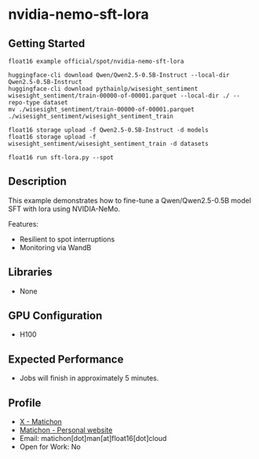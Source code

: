 # nvidia-nemo-sft-lora

## Getting Started

```
float16 example official/spot/nvidia-nemo-sft-lora

huggingface-cli download Qwen/Qwen2.5-0.5B-Instruct --local-dir Qwen2.5-0.5B-Instruct
huggingface-cli download pythainlp/wisesight_sentiment wisesight_sentiment/train-00000-of-00001.parquet --local-dir ./ --repo-type dataset
mv ./wisesight_sentiment/train-00000-of-00001.parquet ./wisesight_sentiment/wisesight_sentiment_train

float16 storage upload -f Qwen2.5-0.5B-Instruct -d models
float16 storage upload -f wisesight_sentiment/wisesight_sentiment_train -d datasets

float16 run sft-lora.py --spot
```

## Description

This example demonstrates how to fine-tune a Qwen/Qwen2.5-0.5B model SFT with lora using NVIDIA-NeMo.

Features:
- Resilient to spot interruptions
- Monitoring via WandB

## Libraries 

- None

## GPU Configuration

- H100

## Expected Performance

- Jobs will finish in approximately 5 minutes.

## Profile

- [X - Matichon](https://x.com/KMatiDev1)
- [Matichon - Personal website](https://matichon.me)
- Email: matichon[dot]man[at]float16[dot]cloud
- Open for Work: No